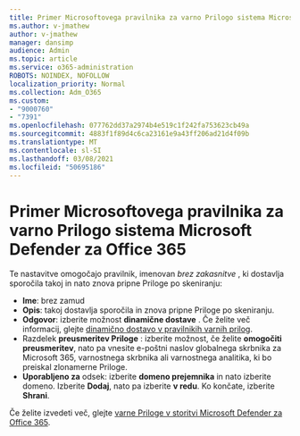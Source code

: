 ```yaml
---
title: Primer Microsoftovega pravilnika za varno Prilogo sistema Microsoft Defender za Office 365
ms.author: v-jmathew
author: v-jmathew
manager: dansimp
audience: Admin
ms.topic: article
ms.service: o365-administration
ROBOTS: NOINDEX, NOFOLLOW
localization_priority: Normal
ms.collection: Adm_O365
ms.custom:
- "9000760"
- "7391"
ms.openlocfilehash: 077762dd37a2974b4e519c1f242fa753623cb49a
ms.sourcegitcommit: 4883f1f89d4c6ca23161e9a43ff206ad21d4f09b
ms.translationtype: MT
ms.contentlocale: sl-SI
ms.lasthandoff: 03/08/2021
ms.locfileid: "50695186"
---
```

# <a name="example-microsoft-defender-for-office-365-safe-attachment-policy"></a>Primer Microsoftovega pravilnika za varno Prilogo sistema Microsoft Defender za Office 365

Te nastavitve omogočajo pravilnik, imenovan *brez zakasnitve* , ki dostavlja sporočila takoj in nato znova pripne Priloge po skeniranju:

- **Ime**: brez zamud
- **Opis**: takoj dostavlja sporočila in znova pripne Priloge po skeniranju.
- **Odgovor**: izberite možnost **dinamične dostave** . Če želite več informacij, glejte [dinamično dostavo v pravilnikih varnih prilog](https://go.microsoft.com/fwlink/?linkid=2092328).
- Razdelek **preusmeritev Priloge** : izberite možnost, če želite **omogočiti preusmeritev**, nato pa vnesite e-poštni naslov globalnega skrbnika za Microsoft 365, varnostnega skrbnika ali varnostnega analitika, ki bo preiskal zlonamerne Priloge.
- **Uporabljeno za** odsek: izberite **domeno prejemnika** in nato izberite domeno. Izberite **Dodaj**, nato pa izberite **v redu**. Ko končate, izberite **Shrani**.

Če želite izvedeti več, glejte [varne Priloge v storitvi Microsoft Defender za Office 365](https://go.microsoft.com/fwlink/?linkid=2092213).
